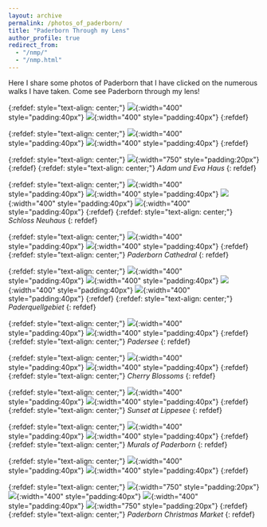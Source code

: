 ```yaml
---
layout: archive
permalink: /photos_of_paderborn/
title: "Paderborn Through my Lens"
author_profile: true
redirect_from: 
  - "/nmp/"
  - "/nmp.html"
---
```


Here I share some photos of Paderborn that I have clicked on the numerous walks I have taken. Come see Paderborn through my lens!

{:refdef: style="text-align: center;"}
![](/images/Paderbornextra38.jpg){:width="400" style="padding:40px"}
![](/images/Paderbornextra36.jpg){:width="400" style="padding:40px"}
{:refdef}

{:refdef: style="text-align: center;"}
![](/images/Paderbornextra39.jpg){:width="400" style="padding:40px"}
![](/images/Paderbornextra37.jpg){:width="400" style="padding:40px"}
{:refdef}

{:refdef: style="text-align: center;"}
![](/images/Paderbornextra35.jpg){:width="750" style="padding:20px"}
{:refdef}
{:refdef: style="text-align: center;"}
*Adam und Eva Haus*
{: refdef}

{:refdef: style="text-align: center;"}
![](/images/Paderbornextra4.jpg){:width="400" style="padding:40px"}
![](/images/Paderbornextra22.jpg){:width="400" style="padding:40px"}
![](/images/Paderbornextra31.jpg){:width="400" style="padding:40px"}
![](/images/Paderbornextra32.jpg){:width="400" style="padding:40px"}
{:refdef}
{:refdef: style="text-align: center;"}
*Schloss Neuhaus*
{: refdef}

{:refdef: style="text-align: center;"}
![](/images/Paderbornextra1.jpg){:width="400" style="padding:40px"}
![](/images/Paderbornextra2.jpg){:width="400" style="padding:40px"}
{:refdef}
{:refdef: style="text-align: center;"}
*Paderborn Cathedral*
{: refdef}

{:refdef: style="text-align: center;"}
![](/images/Paderbornextra9.jpg){:width="400" style="padding:40px"}
![](/images/Paderbornextra10.jpg){:width="400" style="padding:40px"}
![](/images/Paderbornextra11.jpg){:width="400" style="padding:40px"}
![](/images/Paderbornextra12.jpg){:width="400" style="padding:40px"}
{:refdef}
{:refdef: style="text-align: center;"}
*Paderquellgebiet*
{: refdef}


{:refdef: style="text-align: center;"}
![](/images/Paderbornextra18.jpg){:width="400" style="padding:40px"}
![](/images/Paderbornextra19.jpg){:width="400" style="padding:40px"}
{:refdef}
{:refdef: style="text-align: center;"}
*Padersee*
{: refdef}

{:refdef: style="text-align: center;"}
![](/images/Paderbornextra29.jpg){:width="400" style="padding:40px"}
![](/images/Paderbornextra30.jpg){:width="400" style="padding:40px"}
{:refdef}
{:refdef: style="text-align: center;"}
*Cherry Blossoms*
{: refdef}

{:refdef: style="text-align: center;"}
![](/images/Paderbornextra26.jpg){:width="400" style="padding:40px"}
![](/images/Paderbornextra27.jpg){:width="400" style="padding:40px"}
{:refdef}
{:refdef: style="text-align: center;"}
*Sunset at Lippesee*
{: refdef}


{:refdef: style="text-align: center;"}
![](/images/Paderbornextra33.jpg){:width="400" style="padding:40px"}
![](/images/Paderbornextra34.jpg){:width="400" style="padding:40px"}
{:refdef}
{:refdef: style="text-align: center;"}
*Murals of Paderborn*
{: refdef}

{:refdef: style="text-align: center;"}
![](/images/Paderbornextra17.jpg){:width="400" style="padding:40px"}
![](/images/Paderborn2_8.jpg){:width="400" style="padding:40px"}
{:refdef}


{:refdef: style="text-align: center;"}
![](/images/Paderbornextra6.jpg){:width="750" style="padding:20px"}
![](/images/Paderbornextra7.jpg){:width="400" style="padding:40px"}
![](/images/Paderbornextra8.jpg){:width="400" style="padding:40px"}
![](/images/Paderbornextra5.jpg){:width="750" style="padding:20px"}
{:refdef}
{:refdef: style="text-align: center;"}
*Paderborn Christmas Market*
{: refdef}
